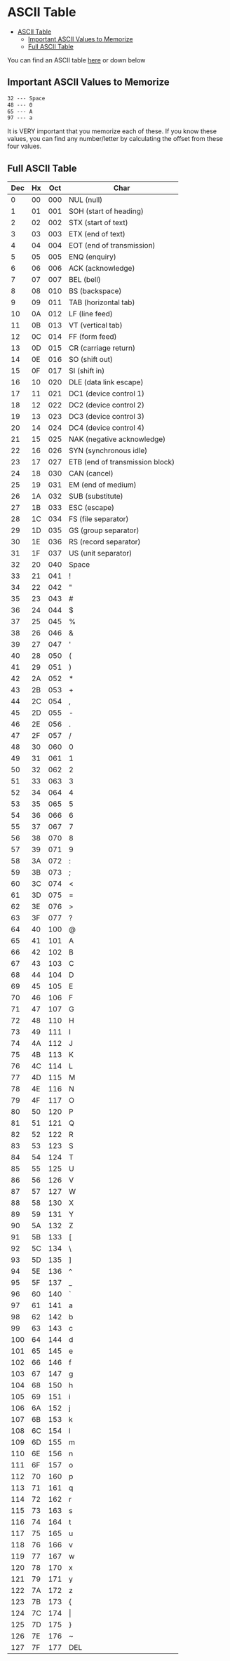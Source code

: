 # ASCII Table

- [ASCII Table](#ascii-table)
  - [Important ASCII Values to Memorize](#important-ascii-values-to-memorize)
  - [Full ASCII Table](#full-ascii-table)

You can find an ASCII table [here](https://www.asciitable.com) or down below

## Important ASCII Values to Memorize

``` txt
32 --- Space
48 --- 0
65 --- A
97 --- a
```

It is VERY important that you memorize each of these.
If you know these values, you can find any number/letter by calculating the offset from these four values.

## Full ASCII Table

| Dec | Hx  | Oct | Char                            |
| --- | --- | --- | ------------------------------- |
| 0   | 00  | 000 | NUL (null)                      |
| 1   | 01  | 001 | SOH (start of heading)          |
| 2   | 02  | 002 | STX (start of text)             |
| 3   | 03  | 003 | ETX (end of text)               |
| 4   | 04  | 004 | EOT (end of transmission)       |
| 5   | 05  | 005 | ENQ (enquiry)                   |
| 6   | 06  | 006 | ACK (acknowledge)               |
| 7   | 07  | 007 | BEL (bell)                      |
| 8   | 08  | 010 | BS (backspace)                  |
| 9   | 09  | 011 | TAB (horizontal tab)            |
| 10  | 0A  | 012 | LF (line feed)                  |
| 11  | 0B  | 013 | VT (vertical tab)               |
| 12  | 0C  | 014 | FF (form feed)                  |
| 13  | 0D  | 015 | CR (carriage return)            |
| 14  | 0E  | 016 | SO (shift out)                  |
| 15  | 0F  | 017 | SI (shift in)                   |
| 16  | 10  | 020 | DLE (data link escape)          |
| 17  | 11  | 021 | DC1 (device control 1)          |
| 18  | 12  | 022 | DC2 (device control 2)          |
| 19  | 13  | 023 | DC3 (device control 3)          |
| 20  | 14  | 024 | DC4 (device control 4)          |
| 21  | 15  | 025 | NAK (negative acknowledge)      |
| 22  | 16  | 026 | SYN (synchronous idle)          |
| 23  | 17  | 027 | ETB (end of transmission block) |
| 24  | 18  | 030 | CAN (cancel)                    |
| 25  | 19  | 031 | EM (end of medium)              |
| 26  | 1A  | 032 | SUB (substitute)                |
| 27  | 1B  | 033 | ESC (escape)                    |
| 28  | 1C  | 034 | FS (file separator)             |
| 29  | 1D  | 035 | GS (group separator)            |
| 30  | 1E  | 036 | RS (record separator)           |
| 31  | 1F  | 037 | US (unit separator)             |
| 32  | 20  | 040 | Space                           |
| 33  | 21  | 041 | !                               |
| 34  | 22  | 042 | "                               |
| 35  | 23  | 043 | #                               |
| 36  | 24  | 044 | $                               |
| 37  | 25  | 045 | %                               |
| 38  | 26  | 046 | &                               |
| 39  | 27  | 047 | '                               |
| 40  | 28  | 050 | (                               |
| 41  | 29  | 051 | )                               |
| 42  | 2A  | 052 | \*                              |
| 43  | 2B  | 053 | +                               |
| 44  | 2C  | 054 | ,                               |
| 45  | 2D  | 055 | -                               |
| 46  | 2E  | 056 | .                               |
| 47  | 2F  | 057 | /                               |
| 48  | 30  | 060 | 0                               |
| 49  | 31  | 061 | 1                               |
| 50  | 32  | 062 | 2                               |
| 51  | 33  | 063 | 3                               |
| 52  | 34  | 064 | 4                               |
| 53  | 35  | 065 | 5                               |
| 54  | 36  | 066 | 6                               |
| 55  | 37  | 067 | 7                               |
| 56  | 38  | 070 | 8                               |
| 57  | 39  | 071 | 9                               |
| 58  | 3A  | 072 | :                               |
| 59  | 3B  | 073 | ;                               |
| 60  | 3C  | 074 | <                               |
| 61  | 3D  | 075 | =                               |
| 62  | 3E  | 076 | >                               |
| 63  | 3F  | 077 | ?                               |
| 64  | 40  | 100 | @                               |
| 65  | 41  | 101 | A                               |
| 66  | 42  | 102 | B                               |
| 67  | 43  | 103 | C                               |
| 68  | 44  | 104 | D                               |
| 69  | 45  | 105 | E                               |
| 70  | 46  | 106 | F                               |
| 71  | 47  | 107 | G                               |
| 72  | 48  | 110 | H                               |
| 73  | 49  | 111 | I                               |
| 74  | 4A  | 112 | J                               |
| 75  | 4B  | 113 | K                               |
| 76  | 4C  | 114 | L                               |
| 77  | 4D  | 115 | M                               |
| 78  | 4E  | 116 | N                               |
| 79  | 4F  | 117 | O                               |
| 80  | 50  | 120 | P                               |
| 81  | 51  | 121 | Q                               |
| 82  | 52  | 122 | R                               |
| 83  | 53  | 123 | S                               |
| 84  | 54  | 124 | T                               |
| 85  | 55  | 125 | U                               |
| 86  | 56  | 126 | V                               |
| 87  | 57  | 127 | W                               |
| 88  | 58  | 130 | X                               |
| 89  | 59  | 131 | Y                               |
| 90  | 5A  | 132 | Z                               |
| 91  | 5B  | 133 | [                               |
| 92  | 5C  | 134 | \                               |
| 93  | 5D  | 135 | ]                               |
| 94  | 5E  | 136 | ^                               |
| 95  | 5F  | 137 | \_                              |
| 96  | 60  | 140 | `                               |
| 97  | 61  | 141 | a                               |
| 98  | 62  | 142 | b                               |
| 99  | 63  | 143 | c                               |
| 100 | 64  | 144 | d                               |
| 101 | 65  | 145 | e                               |
| 102 | 66  | 146 | f                               |
| 103 | 67  | 147 | g                               |
| 104 | 68  | 150 | h                               |
| 105 | 69  | 151 | i                               |
| 106 | 6A  | 152 | j                               |
| 107 | 6B  | 153 | k                               |
| 108 | 6C  | 154 | l                               |
| 109 | 6D  | 155 | m                               |
| 110 | 6E  | 156 | n                               |
| 111 | 6F  | 157 | o                               |
| 112 | 70  | 160 | p                               |
| 113 | 71  | 161 | q                               |
| 114 | 72  | 162 | r                               |
| 115 | 73  | 163 | s                               |
| 116 | 74  | 164 | t                               |
| 117 | 75  | 165 | u                               |
| 118 | 76  | 166 | v                               |
| 119 | 77  | 167 | w                               |
| 120 | 78  | 170 | x                               |
| 121 | 79  | 171 | y                               |
| 122 | 7A  | 172 | z                               |
| 123 | 7B  | 173 | {                               |
| 124 | 7C  | 174 | \|                              |
| 125 | 7D  | 175 | }                               |
| 126 | 7E  | 176 | ~                               |
| 127 | 7F  | 177 | DEL                             |
